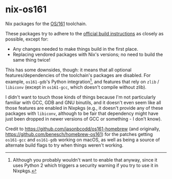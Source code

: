 # nix-os161

Nix packages for the [OS/161](http://www.os161.org) toolchain.

These packages try to adhere to the [official build instructions](http://www.os161.org/resources/setup.html) as closely as possible, except for:

- Any changes needed to make things build in the first place.
- Replacing vendored packages with Nix's versions; no need to build the same thing twice!

This has some downsides, though: it means that all optional features/dependencies of the toolchain's packages are disabled. For example, `os161-gdb`'s Python integration[^1], and features that rely on `zlib` / `libiconv` (except in `os161-gcc`, which doesn't compile without zlib).

[^1]: Although you probably wouldn't want to enable that anyway, since it uses Python 2 which triggers a security warning if you try to use it in Nixpkgs.

I didn't want to touch those kinds of things because I'm not particularly familiar with GCC, GDB and GNU binutils, and it doesn't even seem like all those features are enabled in Nixpkgs (e.g., it doesn't provide any of these packages with `libiconv`, although to be fair that dependency might have just been dropped in newer versions of GCC or something - I don't know).

Credit to https://github.com/jasonbcodd/os161-homebrew (and originally, https://github.com/benesch/homebrew-os161) for the patches getting `os161-gcc` and `os161-gdb` working on macOS, as well as being a source of alternate build flags to try when things weren't working.

